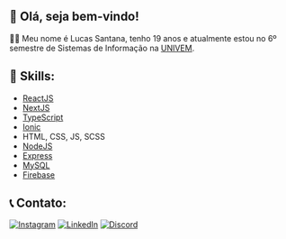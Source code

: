 ## 👋 Olá, seja bem-vindo!
👨‍💻 Meu nome é Lucas Santana, tenho 19 anos e atualmente estou no 6º semestre de Sistemas de Informação na [UNIVEM](https://www.univem.edu.br/).

## 🚀 Skills:
- [ReactJS](https://reactjs.org/)
- [NextJS](https://nextjs.org/)
- [TypeScript](https://www.typescriptlang.org/)
- [Ionic](https://ionicframework.com/)
- HTML, CSS, JS, SCSS
- [NodeJS](https://nodejs.org/en/)
- [Express](https://expressjs.com/)
- [MySQL](https://www.mysql.com/)
- [Firebase](https://firebase.google.com/)

## 📞 Contato:
[![Instagram](https://img.shields.io/badge/Instagram-E4405F?style=for-the-badge&logo=instagram&logoColor=white)](https://www.instagram.com/quinhaas/)
[![LinkedIn](https://img.shields.io/badge/Linkedin-0A66C2?style=for-the-badge&logo=linkedin&logoColor=white)](https://www.linkedin.com/in/lucas-santana-bb033120a/)
[![Discord](https://img.shields.io/badge/Discord-7289DA?style=for-the-badge&logo=discord&logoColor=white)](https://discordapp.com/users/302585910363684864/)


